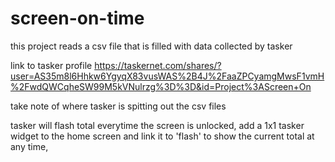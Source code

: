 # screen-on-time

this project reads a csv file that is filled with data collected by tasker 

link to tasker profile https://taskernet.com/shares/?user=AS35m8l6Hhkw6YgyqX83vusWAS%2B4J%2FaaZPCyamgMwsF1vmH%2FwdQWCqheSW99M5kVNulrzg%3D%3D&id=Project%3AScreen+On

take note of where tasker is spitting out the csv files

tasker will flash total everytime the screen is unlocked, add a  1x1 tasker widget to the home screen and link it to 'flash' to show the current total at any time, 

